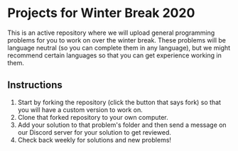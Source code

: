 # Projects for Winter Break 2020

This is an active repository where we will upload general programming problems for you to work on over the winter break.
These problems will be language neutral (so you can complete them in any language), but we might recommend certain languages so that you can get experience working in them.

## Instructions
1. Start by forking the repository (click the button that says fork) so that you will have a custom version to work on.
2. Clone that forked repository to your own computer.
3. Add your solution to that problem's folder and then send a message on our Discord server for your solution to get reviewed.
4. Check back weekly for solutions and new problems!
